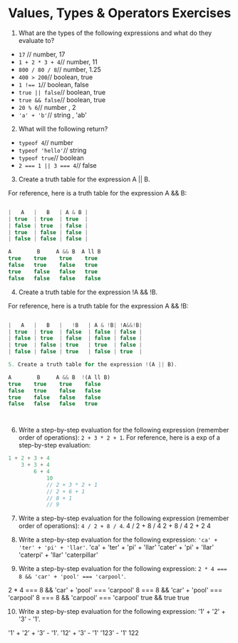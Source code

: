 # Values, Types & Operators Exercises

1. What are the types of the following expressions and what do they evaluate to?
* `17` // number, 17
* `1 + 2 * 3 + 4`// number, 11
* `800 / 80 / 8`// number, 1.25
* `400 > 200`// boolean, true 
* `1 !== 1`// boolean, false
* `true || false`// boolean, true
* `true && false`// boolean, true
* `20 % 6`// number , 2
* `'a' + 'b'`// string , 'ab'

2. What will the following return?
* `typeof 4`// number 
*  `typeof 'hello'`// string 
*  `typeof true`//  boolean
* `2 === 1 || 3 === 4`// false

3. Create a truth table for the expression A || B.

For reference, here is a truth table for the expression A && B:

``` js

|   A   |   B   | A & B |
| true  | true  | true  |
| false | true  | false |
| true  | false | false |
| false | false | false |

A	     B	   A && B  A ll B
true 	true	true	true
false	true	false	true 
true	false	false	true
false	false	false   false 

```
4. Create a truth table for the expression !A && !B.

For reference, here is a truth table for the expression A && !B:

``` js

|   A   |   B   |   !B   | A & !B| !A&&!B|
| true  | true  | false  | false | false |
| false | true  | false  | false | false |
| true  | false | true   | true  | false |
| false | false | true   | false | true  | 

5. Create a truth table for the expression !(A || B).

A	     B	   A && B  !(A ll B)
true 	true	true	false
false	true	false	false 
true	false	false	false
false	false	false   true 




```
6. Write a step-by-step evaluation for the following expression (remember order of operations): `2 + 3 * 2 + 1`.
  For reference, here is a exp of a step-by-step evaluation:
  ```js
  1 + 2 + 3 + 4
      3 + 3 + 4
          6 + 4
              10
              // 2 + 3 * 2 + 1
              // 2 + 6 + 1
              // 8 + 1
              // 9
  ```

 7. Write a step-by-step evaluation for the following expression (remember order of operations): `4 / 2 + 8 / 4`.
 4 / 2 + 8 / 4
 2 + 8 / 4
 2 + 2
 4 

 8. Write a step-by-step evaluation for the following expression: `'ca' + 'ter' + 'pi' + 'llar'`.
'ca' + 'ter' + 'pi' + 'llar'
'cater' + 'pi' + 'llar'
'caterpi' + 'llar'
'caterpillar'

 9. Write a step-by-step evaluation for the following expression: `2 * 4 === 8 && 'car' + 'pool' === 'carpool'`.

2 * 4 === 8 && 'car' + 'pool' === 'carpool'
8 === 8 && 'car' + 'pool' === 'carpool'
8 === 8 && 'carpool' === 'carpool'
true && true 
true 

10. Write a step-by-step evaluation for the following expression: '1' + '2' + '3' - '1'.

'1' + '2' + '3' - '1'.
'12' + '3' - '1'
'123' - '1'
122